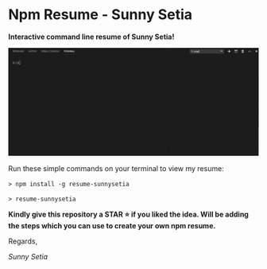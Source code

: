 # Npm Resume - Sunny Setia

**Interactive command line resume of Sunny Setia!**

![](https://raw.githubusercontent.com/sunnysetia93/npm-resume-sunnysetia/master/npmresumesunnysetia.gif)


Run these simple commands on your terminal to view my resume:

```
> npm install -g resume-sunnysetia
```

```
> resume-sunnysetia
```

**Kindly give this repository a STAR :star: if you liked the idea. 
Will be adding the steps which you can use to create your own npm resume.**

Regards,

*Sunny Setia*
